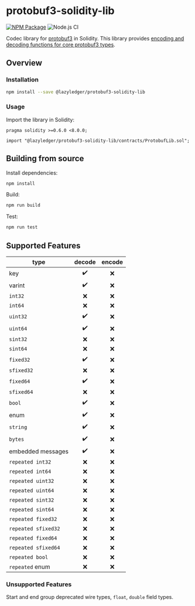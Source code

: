 # protobuf3-solidity-lib

[![NPM Package](https://img.shields.io/npm/v/@lazyledger/protobuf3-solidity-lib)](https://www.npmjs.org/package/@lazyledger/protobuf3-solidity-lib)
![Node.js CI](https://github.com/lazyledger/protobuf3-solidity-lib/workflows/Node.js%20CI/badge.svg)

Codec library for [protobuf3](https://developers.google.com/protocol-buffers) in Solidity. This library provides [encoding and decoding functions for core protobuf3 types](https://developers.google.com/protocol-buffers/docs/encoding).

## Overview

### Installation

```sh
npm install --save @lazyledger/protobuf3-solidity-lib
```

### Usage

Import the library in Solidity:

```solidity
pragma solidity >=0.6.0 <8.0.0;

import "@lazyledger/protobuf3-solidity-lib/contracts/ProtobufLib.sol";
```

## Building from source

Install dependencies:

```sh
npm install
```

Build:

```sh
npm run build
```

Test:

```sh
npm run test
```

## Supported Features

| type                | decode | encode |
| ------------------- | :----: | :----: |
| key                 |   ✔️   |   ❌   |
| varint              |   ✔️   |   ❌   |
| `int32`             |   ❌   |   ❌   |
| `int64`             |   ❌   |   ❌   |
| `uint32`            |   ✔️   |   ❌   |
| `uint64`            |   ✔️   |   ❌   |
| `sint32`            |   ❌   |   ❌   |
| `sint64`            |   ❌   |   ❌   |
| `fixed32`           |   ✔️   |   ❌   |
| `sfixed32`          |   ❌   |   ❌   |
| `fixed64`           |   ✔️   |   ❌   |
| `sfixed64`          |   ❌   |   ❌   |
| `bool`              |   ✔️   |   ❌   |
| enum                |   ✔️   |   ❌   |
| `string`            |   ✔️   |   ❌   |
| `bytes`             |   ✔️   |   ❌   |
| embedded messages   |   ✔️   |   ❌   |
| `repeated int32`    |   ❌   |   ❌   |
| `repeated int64`    |   ❌   |   ❌   |
| `repeated uint32`   |   ❌   |   ❌   |
| `repeated uint64`   |   ❌   |   ❌   |
| `repeated sint32`   |   ❌   |   ❌   |
| `repeated sint64`   |   ❌   |   ❌   |
| `repeated fixed32`  |   ❌   |   ❌   |
| `repeated sfixed32` |   ❌   |   ❌   |
| `repeated fixed64`  |   ❌   |   ❌   |
| `repeated sfixed64` |   ❌   |   ❌   |
| `repeated bool`     |   ❌   |   ❌   |
| `repeated` enum     |   ❌   |   ❌   |

### Unsupported Features

Start and end group deprecated wire types, `float`, `double` field types.
